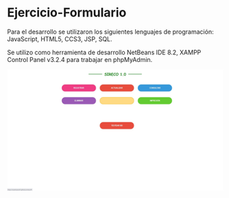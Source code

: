 # Ejercicio-Formulario
Para el desarrollo se utilizaron los siguientes lenguajes de programación: JavaScript, HTML5, CCS3, JSP, SQL.


Se utilizo como herramienta de desarrollo NetBeans IDE 8.2, XAMPP Control Panel v3.2.4 para trabajar en phpMyAdmin.

![Alt text](/img/inicio.JPG?raw=true "Optional Title")

